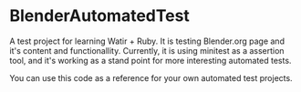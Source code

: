 BlenderAutomatedTest
====================

A test project for learning Watir + Ruby. It is testing Blender.org page and it's content and functionallity.
Currently, it is using minitest as a assertion tool, and it's working as a stand point for more interesting automated tests.

You can use this code as a reference for your own automated test projects.


